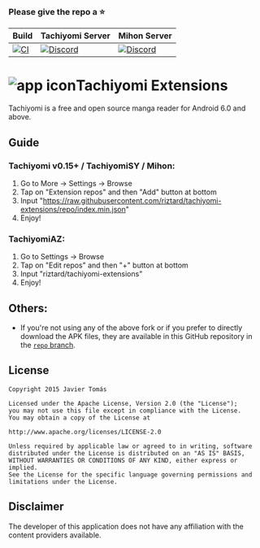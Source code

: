 ### Please give the repo a :star:

| Build | Tachiyomi Server | Mihon Server |
|-------|---------|---------|
| [![CI](https://github.com/tachiyomiorg/tachiyomi-extensions/workflows/CI/badge.svg?event=push)](https://github.com/tachiyomiorg/tachiyomi-extensions/actions/workflows/build_push.yml) | [![Discord](https://img.shields.io/discord/349436576037732353.svg?label=discord&labelColor=7289da&color=2c2f33&style=flat)](https://discord.gg/tachiyomi) | [![Discord](https://img.shields.io/discord/1195734228319617024.svg?label=discord&labelColor=7289da&color=2c2f33&style=flat)](https://discord.gg/mihon) |

# ![app icon](/../riz-ext/.github/readme-images/app-icon.png)Tachiyomi Extensions
Tachiyomi is a free and open source manga reader for Android 6.0 and above.

## Guide

### Tachiyomi v0.15+ / TachiyomiSY / Mihon:
1. Go to More → Settings → Browse
2. Tap on "Extension repos" and then "Add" button at bottom
3. Input "https://raw.githubusercontent.com/riztard/tachiyomi-extensions/repo/index.min.json"
4. Enjoy!

### TachiyomiAZ:
1. Go to Settings → Browse
2. Tap on "Edit repos" and then "+" button at bottom
3. Input "riztard/tachiyomi-extensions"
4. Enjoy!

## Others:
- If you're not using any of the above fork or if you prefer to directly download the APK files, they are available in this GitHub repository in the [`repo` branch](https://github.com/riztard/tachiyomi-extensions/tree/repo/apk).

## License

    Copyright 2015 Javier Tomás

    Licensed under the Apache License, Version 2.0 (the "License");
    you may not use this file except in compliance with the License.
    You may obtain a copy of the License at

    http://www.apache.org/licenses/LICENSE-2.0

    Unless required by applicable law or agreed to in writing, software
    distributed under the License is distributed on an "AS IS" BASIS,
    WITHOUT WARRANTIES OR CONDITIONS OF ANY KIND, either express or implied.
    See the License for the specific language governing permissions and
    limitations under the License.

## Disclaimer

The developer of this application does not have any affiliation with the content providers available.
